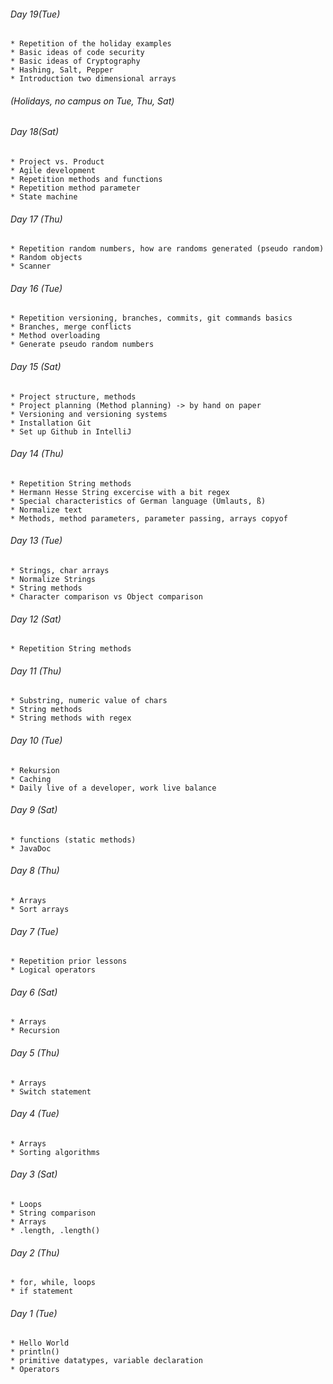 ###### Day 19(Tue)
    * Repetition of the holiday examples
    * Basic ideas of code security
    * Basic ideas of Cryptography
    * Hashing, Salt, Pepper
    * Introduction two dimensional arrays

###### (Holidays, no campus on Tue, Thu, Sat)

###### Day 18(Sat)
    * Project vs. Product
    * Agile development
    * Repetition methods and functions
    * Repetition method parameter
    * State machine

###### Day 17 (Thu)
    * Repetition random numbers, how are randoms generated (pseudo random)
    * Random objects
    * Scanner

###### Day 16 (Tue)
    * Repetition versioning, branches, commits, git commands basics
    * Branches, merge conflicts
    * Method overloading
    * Generate pseudo random numbers

###### Day 15 (Sat)
    * Project structure, methods
    * Project planning (Method planning) -> by hand on paper
    * Versioning and versioning systems
    * Installation Git
    * Set up Github in IntelliJ

###### Day 14 (Thu)
    * Repetition String methods
    * Hermann Hesse String excercise with a bit regex
    * Special characteristics of German language (Umlauts, ß)
    * Normalize text
    * Methods, method parameters, parameter passing, arrays copyof

###### Day 13 (Tue)
    * Strings, char arrays
    * Normalize Strings
    * String methods
    * Character comparison vs Object comparison

###### Day 12 (Sat)
    * Repetition String methods

###### Day 11 (Thu)
    * Substring, numeric value of chars
    * String methods
    * String methods with regex

###### Day 10 (Tue)
    * Rekursion
    * Caching
    * Daily live of a developer, work live balance

###### Day 9 (Sat)
    * functions (static methods)
    * JavaDoc

###### Day 8 (Thu)
    * Arrays
    * Sort arrays

###### Day 7 (Tue)
    * Repetition prior lessons
    * Logical operators

###### Day 6 (Sat)
    * Arrays
    * Recursion

###### Day 5 (Thu)
    * Arrays
    * Switch statement

###### Day 4 (Tue)
    * Arrays
    * Sorting algorithms

###### Day 3 (Sat)
    * Loops
    * String comparison
    * Arrays
    * .length, .length()

###### Day 2 (Thu)
    * for, while, loops
    * if statement

###### Day 1 (Tue)
    * Hello World
    * println()
    * primitive datatypes, variable declaration
    * Operators

